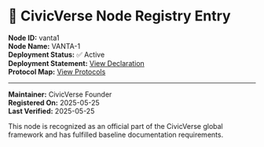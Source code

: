 # 🧾 CivicVerse Node Registry Entry

**Node ID:** vanta1  
**Node Name:** VANTA-1  
**Deployment Status:** ✅ Active  
**Deployment Statement:** [View Declaration](../nodes/vanta1/deployment-statement.md)  
**Protocol Map:** [View Protocols](../nodes/vanta1/protocol-map.md)

---

**Maintainer:** CivicVerse Founder  
**Registered On:** 2025-05-25  
**Last Verified:** 2025-05-25

This node is recognized as an official part of the CivicVerse global framework and has fulfilled baseline documentation requirements.
